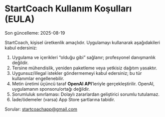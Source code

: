 # StartCoach Kullanım Koşulları (EULA)

Son güncelleme: 2025-08-19

StartCoach, kişisel üretkenlik amaçlıdır. Uygulamayı kullanarak aşağıdakileri kabul edersiniz:

1. Uygulama ve içerikleri “olduğu gibi” sağlanır; profesyonel danışmanlık değildir.
2. Tersine mühendislik, yeniden paketleme veya yetkisiz dağıtım yasaktır.
3. Uygunsuz/illegal istekler göndermemeyi kabul edersiniz; bu tür kullanımlar engellenebilir.
4. Metin üretimi üçüncü taraf **OpenAI API**’leriyle gerçekleştirilir. OpenAI, uygulamanın sponsoru/ortağı değildir.
5. Sorumluluk sınırlaması: Dolaylı zararlardan geliştirici sorumlu tutulamaz.
6. İade/ödemeler (varsa) App Store şartlarına tabidir.

Sorular: startcoachapp@gmail.com
